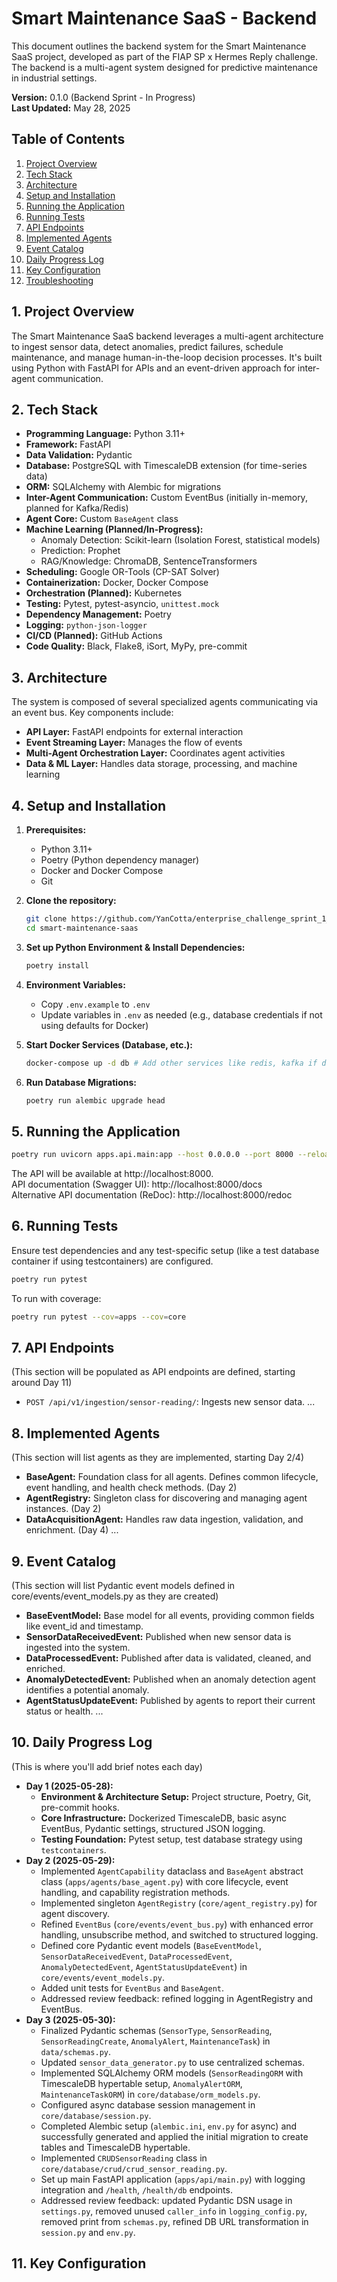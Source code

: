 # Smart Maintenance SaaS - Backend

This document outlines the backend system for the Smart Maintenance SaaS project, developed as part of the FIAP SP x Hermes Reply challenge. The backend is a multi-agent system designed for predictive maintenance in industrial settings.

**Version:** 0.1.0 (Backend Sprint - In Progress)  
**Last Updated:** May 28, 2025

## Table of Contents

1. [Project Overview](#1-project-overview)
2. [Tech Stack](#2-tech-stack)
3. [Architecture](#3-architecture)
4. [Setup and Installation](#4-setup-and-installation)
5. [Running the Application](#5-running-the-application)
6. [Running Tests](#6-running-tests)
7. [API Endpoints](#7-api-endpoints)
8. [Implemented Agents](#8-implemented-agents)
9. [Event Catalog](#9-event-catalog)
10. [Daily Progress Log](#10-daily-progress-log)
11. [Key Configuration](#11-key-configuration)
12. [Troubleshooting](#12-troubleshooting)

## 1. Project Overview

The Smart Maintenance SaaS backend leverages a multi-agent architecture to ingest sensor data, detect anomalies, predict failures, schedule maintenance, and manage human-in-the-loop decision processes. It's built using Python with FastAPI for APIs and an event-driven approach for inter-agent communication.

## 2. Tech Stack

* **Programming Language:** Python 3.11+
* **Framework:** FastAPI
* **Data Validation:** Pydantic
* **Database:** PostgreSQL with TimescaleDB extension (for time-series data)
* **ORM:** SQLAlchemy with Alembic for migrations
* **Inter-Agent Communication:** Custom EventBus (initially in-memory, planned for Kafka/Redis)
* **Agent Core:** Custom `BaseAgent` class
* **Machine Learning (Planned/In-Progress):**
  * Anomaly Detection: Scikit-learn (Isolation Forest, statistical models)
  * Prediction: Prophet
  * RAG/Knowledge: ChromaDB, SentenceTransformers
* **Scheduling:** Google OR-Tools (CP-SAT Solver)
* **Containerization:** Docker, Docker Compose
* **Orchestration (Planned):** Kubernetes
* **Testing:** Pytest, pytest-asyncio, `unittest.mock`
* **Dependency Management:** Poetry
* **Logging:** `python-json-logger`
* **CI/CD (Planned):** GitHub Actions
* **Code Quality:** Black, Flake8, iSort, MyPy, pre-commit

## 3. Architecture

The system is composed of several specialized agents communicating via an event bus. Key components include:

* **API Layer:** FastAPI endpoints for external interaction
* **Event Streaming Layer:** Manages the flow of events
* **Multi-Agent Orchestration Layer:** Coordinates agent activities
* **Data & ML Layer:** Handles data storage, processing, and machine learning

## 4. Setup and Installation

1. **Prerequisites:**
   * Python 3.11+
   * Poetry (Python dependency manager)
   * Docker and Docker Compose
   * Git

2. **Clone the repository:**
   ```bash
   git clone https://github.com/YanCotta/enterprise_challenge_sprint_1_hermes_reply
   cd smart-maintenance-saas
   ```

3. **Set up Python Environment & Install Dependencies:**
   ```bash
   poetry install
   ```

4. **Environment Variables:**
   * Copy `.env.example` to `.env`
   * Update variables in `.env` as needed (e.g., database credentials if not using defaults for Docker)

5. **Start Docker Services (Database, etc.):**
   ```bash
   docker-compose up -d db # Add other services like redis, kafka if defined
   ```

6. **Run Database Migrations:**
   ```bash
   poetry run alembic upgrade head
   ```

## 5. Running the Application

```bash
poetry run uvicorn apps.api.main:app --host 0.0.0.0 --port 8000 --reload
```

The API will be available at http://localhost:8000.  
API documentation (Swagger UI): http://localhost:8000/docs  
Alternative API documentation (ReDoc): http://localhost:8000/redoc

## 6. Running Tests

Ensure test dependencies and any test-specific setup (like a test database container if using testcontainers) are configured.

```bash
poetry run pytest
```

To run with coverage:

```bash
poetry run pytest --cov=apps --cov=core
```

## 7. API Endpoints

(This section will be populated as API endpoints are defined, starting around Day 11)

* `POST /api/v1/ingestion/sensor-reading/`: Ingests new sensor data.
...

## 8. Implemented Agents

(This section will list agents as they are implemented, starting Day 2/4)

* **BaseAgent:** Foundation class for all agents. Defines common lifecycle, event handling, and health check methods. (Day 2)
* **AgentRegistry:** Singleton class for discovering and managing agent instances. (Day 2)
* **DataAcquisitionAgent:** Handles raw data ingestion, validation, and enrichment. (Day 4)
...

## 9. Event Catalog

(This section will list Pydantic event models defined in core/events/event_models.py as they are created)

* **BaseEventModel:** Base model for all events, providing common fields like event_id and timestamp.
* **SensorDataReceivedEvent:** Published when new sensor data is ingested into the system.
* **DataProcessedEvent:** Published after data is validated, cleaned, and enriched.
* **AnomalyDetectedEvent:** Published when an anomaly detection agent identifies a potential anomaly.
* **AgentStatusUpdateEvent:** Published by agents to report their current status or health.
...

## 10. Daily Progress Log

(This is where you'll add brief notes each day)

* **Day 1 (2025-05-28):**
  * **Environment & Architecture Setup:** Project structure, Poetry, Git, pre-commit hooks.
  * **Core Infrastructure:** Dockerized TimescaleDB, basic async EventBus, Pydantic settings, structured JSON logging.
  * **Testing Foundation:** Pytest setup, test database strategy using `testcontainers`.
* **Day 2 (2025-05-29):**
  * Implemented `AgentCapability` dataclass and `BaseAgent` abstract class (`apps/agents/base_agent.py`) with core lifecycle, event handling, and capability registration methods.
  * Implemented singleton `AgentRegistry` (`core/agent_registry.py`) for agent discovery.
  * Refined `EventBus` (`core/events/event_bus.py`) with enhanced error handling, unsubscribe method, and switched to structured logging.
  * Defined core Pydantic event models (`BaseEventModel`, `SensorDataReceivedEvent`, `DataProcessedEvent`, `AnomalyDetectedEvent`, `AgentStatusUpdateEvent`) in `core/events/event_models.py`.
  * Added unit tests for `EventBus` and `BaseAgent`.
  * Addressed review feedback: refined logging in AgentRegistry and EventBus.
* **Day 3 (2025-05-30):**
  * Finalized Pydantic schemas (`SensorType`, `SensorReading`, `SensorReadingCreate`, `AnomalyAlert`, `MaintenanceTask`) in `data/schemas.py`.
  * Updated `sensor_data_generator.py` to use centralized schemas.
  * Implemented SQLAlchemy ORM models (`SensorReadingORM` with TimescaleDB hypertable setup, `AnomalyAlertORM`, `MaintenanceTaskORM`) in `core/database/orm_models.py`.
  * Configured async database session management in `core/database/session.py`.
  * Completed Alembic setup (`alembic.ini`, `env.py` for async) and successfully generated and applied the initial migration to create tables and TimescaleDB hypertable.
  * Implemented `CRUDSensorReading` class in `core/database/crud/crud_sensor_reading.py`.
  * Set up main FastAPI application (`apps/api/main.py`) with logging integration and `/health`, `/health/db` endpoints.
  * Addressed review feedback: updated Pydantic DSN usage in `settings.py`, removed unused `caller_info` in `logging_config.py`, removed print from `schemas.py`, refined DB URL transformation in `session.py` and `env.py`.

## 11. Key Configuration


